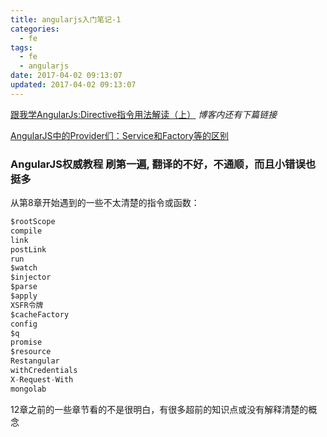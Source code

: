 ```yaml
---
title: angularjs入门笔记-1
categories:
  - fe
tags:
  - fe
  - angularjs
date: 2017-04-02 09:13:07
updated: 2017-04-02 09:13:07
---
```


[跟我学AngularJs:Directive指令用法解读（上）](http://blog.csdn.net/evankaka/article/details/51232895) *博客内还有下篇链接*

[AngularJS中的Provider们：Service和Factory等的区别](https://segmentfault.com/a/1190000003096933)

### AngularJS权威教程 刷第一遍, 翻译的不好，不通顺，而且小错误也挺多

从第8章开始遇到的一些不太清楚的指令或函数：
```js
$rootScope
compile
link
postLink
run
$watch
$injector
$parse
$apply
XSFR令牌
$cacheFactory
config
$q
promise
$resource
Restangular
withCredentials
X-Request-With
mongolab
```

12章之前的一些章节看的不是很明白，有很多超前的知识点或没有解释清楚的概念

